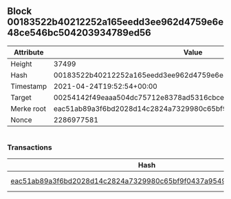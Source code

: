 ## Block 00183522b40212252a165eedd3ee962d4759e6e48ce546bc504203934789ed56

Attribute | Value
--- | ---
Height | 37499
Hash | 00183522b40212252a165eedd3ee962d4759e6e48ce546bc504203934789ed56
Timestamp | 2021-04-24T19:52:54+00:00
Target | 00254142f49eaaa504dc75712e8378ad5316cbcead634704b3734b6271167cc4
Merke root | eac51ab89a3f6bd2028d14c2824a7329980c65bf9f0437a95491da023d972843
Nonce | 2286977581

```

```

### Transactions

Hash | Amount
--- | ---
[eac51ab89a3f6bd2028d14c2824a7329980c65bf9f0437a95491da023d972843](eac51ab89a3f6bd2028d14c2824a7329980c65bf9f0437a95491da023d972843.md) | 10.00000000 SKEPTI 
